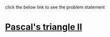 click the below link to see the problem statement
# [Pascal's triangle II](https://leetcode.com/problems/pascals-triangle-ii/)
